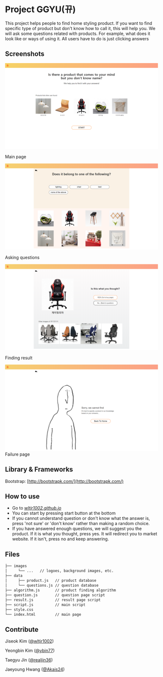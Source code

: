 # Project GGYU(뀨)

This project helps people to find home styling product. If you want to find specific type of product but don't know how to call it, this will help you. We will ask some questions related with products. For example, what does it look like or ways of using it. All users have to do is just clicking answers

## **Screenshots**

![ReadmeImage/Untitled.png](ReadmeImage/Untitled.png)

Main page

![ReadmeImage/question_view.png](ReadmeImage/question_view.png)

Asking questions

![ReadmeImage/question_view%201.png](ReadmeImage/question_view%201.png)

Finding result

![ReadmeImage/fail_view.png](ReadmeImage/fail_view.png)
Failure page

## Library & Frameworks

Bootstrap: [http://bootstrapk.com/](http://bootstrapk.com/)

## How to use

- Go to *[wltjr1002.github.io](http://wltjr1002.github.io)*
- You can start by pressing start button at the bottom
- If you cannot understand question or don't know what the answer is, press 'not sure' or 'don't know' rather than making a random choice.
- If you have answered enough questions, we will suggest you the product. If it is what you thought, press yes. It will redirect you to market website. If it isn't, press no and keep answering.

## Files

```
├── images
│     └── ...   // logoes, background images, etc.
├── data
│     ├── product.js   // product database
│     └── questions.js // question database
├── algorithm.js       // product finding algorithm
├── question.js        // question page script
├── result.js          // result page script
├── script.js          // main script
├── style.css          
└── index.html         // main page

```

## **Contribute**

Jiseok Kim ([@wltjr1002](https://github.com/wltjr1002))

Yeongbin Kim ([@ybin77](https://github.com/ybin77))

Taegyu Jin ([@realjin36](https://github.com/realjin36))

Jaeyoung Hwang ([@Akais24](https://github.com/Akais24))
